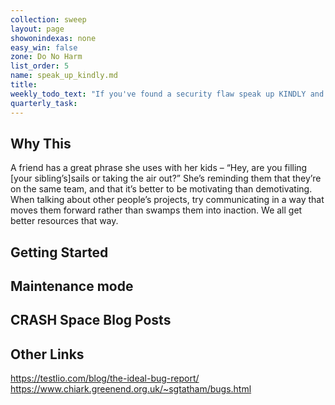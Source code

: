 ```yaml
---
collection: sweep
layout: page
showonindexas: none
easy_win: false
zone: Do No Harm
list_order: 5
name: speak_up_kindly.md
title:
weekly_todo_text: "If you've found a security flaw speak up KINDLY and with attention to detail. Community, it can be the best thing and the worst thing. Which one it is, is up to us."
quarterly_task:
---
```

## Why This

A friend has a great phrase she uses with her kids – “Hey, are you filling [your sibling’s]sails or taking the air out?” She’s reminding them that they’re on the same team, and that it’s better to be motivating than demotivating. When talking about other people’s projects, try communicating in a way that moves them forward rather than swamps them into inaction. We all get better resources that way.

## Getting Started

## Maintenance mode

## CRASH Space Blog Posts

## Other Links

<https://testlio.com/blog/the-ideal-bug-report/>
<https://www.chiark.greenend.org.uk/~sgtatham/bugs.html>
